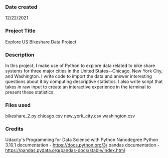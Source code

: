 ### Date created
12/22/2021

### Project Title
Explore US Bikeshare Data Project

### Description
In this project, I make use of Python to explore data related to bike share systems for three major cities in the United States--Chicago, New York City, and Washington. I write code to import the data and answer interesting questions about it by computing descriptive statistics. I also write script that takes in raw input to create an interactive experience in the terminal to present these statistics.

### Files used
bikeshare_2.py
chicago.csv
new_york_city.csv
washington.csv

### Credits
Udacity's Programming for Data Science with Python Nanodegree
Python 3.10.1 documentation - https://docs.python.org/3/
pandas documentation - https://pandas.pydata.org/pandas-docs/stable/index.html
